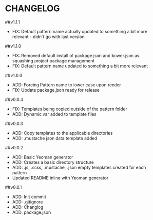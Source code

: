 # CHANGELOG

##v1.1.1
- FIX: Default pattern name actually updated to something a bit more relevant - didn't go with last version

##v1.1.0
- FIX: Removed default install of package.json and bower.json as squashing project package management
- FIX: Default pattern name updated to something a bit more relevant

##v1.0.0
- ADD: Forcing Pattern name to lower case upon render
- FIX: Update package.json ready for release

##v0.0.4
- FIX: Templates being copied outside of the pattern folder
- ADD: Dynamic var added to template files

##v0.0.3
- ADD: Copy templates to the applicable directories
- ADD: .mustache json data template added

##v0.0.2
- ADD: Basic Yeoman generator
- ADD: Creates a basic directory structure
- ADD: .js, .scss, .mustache, .json empty templates created for each pattern
- Updated README inline with Yeoman generator

##v0.0.1

- ADD: Init commit
- ADD: .gitignore
- ADD: Changlog
- ADD: package.json